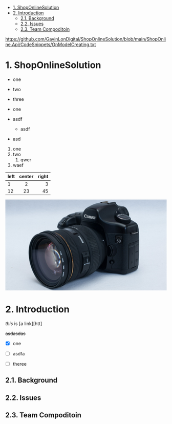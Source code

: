 
- [1. ShopOnlineSolution](#1-shoponlinesolution)
- [2. Introduction](#2-introduction)
  - [2.1. Background](#21-background)
  - [2.2. Issues](#22-issues)
  - [2.3. Team Compoditoin](#23-team-compoditoin)



https://github.com/GavinLonDigital/ShopOnlineSolution/blob/main/ShopOnline.Api/CodeSnippets/OnModelCreating.txt

# 1. ShopOnlineSolution
- one
- two
- three

- one
- asdf
  - asdf
- asd


1. one
2. two
   1. qwer
3. waef


| left | center | right |
| :--- | :----: | ----: |
| 1    |   2    |     3 |
| 12   |   23   |    45 |


![sparlcer](Source/ShopOnlineSolution.Web/wwwroot/Images/Electronic/electronic5.png)


# 2. Introduction

*this* is [a link][htt]

~~asdasdas~~


- [x] one
- [ ] asdfa
- [ ] theree



## 2.1. Background


## 2.2. Issues


## 2.3. Team Compoditoin